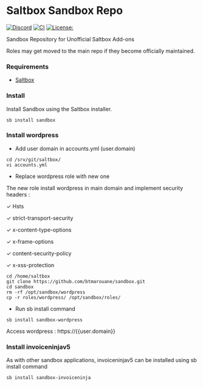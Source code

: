 # Saltbox Sandbox Repo
[![Discord](https://img.shields.io/discord/853755447970758686)](https://discord.gg/ugfKXpFND8)
[![CI](https://github.com/saltyorg/Sandbox/actions/workflows/sandbox.yml/badge.svg)](https://github.com/saltyorg/Sandbox/actions/workflows/sandbox.yml)
[![License:](https://img.shields.io/github/license/saltyorg/Sandbox)](LICENSE.md)

Sandbox Repository for Unofficial Saltbox Add-ons

Roles may get moved to the main repo if they become officially maintained.

### Requirements

- [Saltbox](https://github.com/saltyorg/Saltbox/)

### Install

Install Sandbox using the Saltbox installer.
```
sb install sandbox
```

### Install wordpress

* Add user domain in accounts.yml (user.domain)
```
cd /srv/git/saltbox/
vi accounts.yml
```

* Replace wordpress role with new one
  
The new role install wordpress in main domain and implement security headers :

✓ Hsts 

✓ strict-transport-security

✓ x-content-type-options

✓ x-frame-options

✓ content-security-policy

✓ x-xss-protection


```
cd /home/saltbox
git clone https://github.com/btmarouane/sandbox.git
cd sandbox
rm -rf /opt/sandbox/wordpress
cp -r roles/wordpress/ /opt/sandbox/roles/
```
* Run sb install command
```
sb install sandbox-wordpress
```

Access wordpress : https://{{user.domain}}

### Install invoiceninjav5

As with other sandbox applications, invoiceninjav5 can be installed using sb install command

```
sb install sandbox-invoiceninja
```